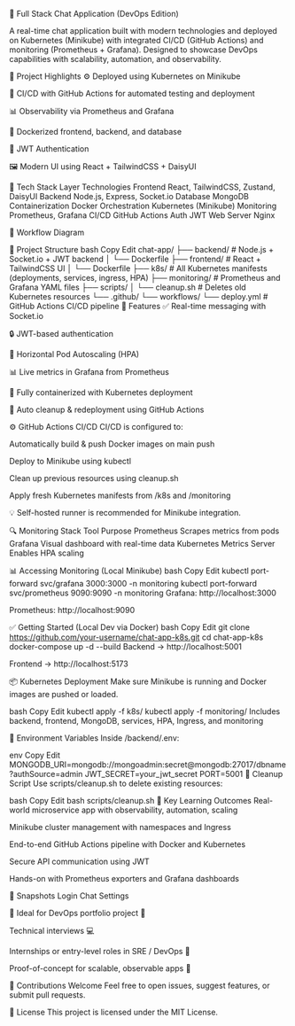💬 Full Stack Chat Application (DevOps Edition)

A real-time chat application built with modern technologies and deployed on Kubernetes (Minikube) with integrated CI/CD (GitHub Actions) and monitoring (Prometheus + Grafana). Designed to showcase DevOps capabilities with scalability, automation, and observability.

🧠 Project Highlights
⚙️ Deployed using Kubernetes on Minikube

🔄 CI/CD with GitHub Actions for automated testing and deployment

📊 Observability via Prometheus and Grafana

🐳 Dockerized frontend, backend, and database

🔐 JWT Authentication

🖼️ Modern UI using React + TailwindCSS + DaisyUI

📌 Tech Stack
Layer	Technologies
Frontend	React, TailwindCSS, Zustand, DaisyUI
Backend	Node.js, Express, Socket.io
Database	MongoDB
Containerization	Docker
Orchestration	Kubernetes (Minikube)
Monitoring	Prometheus, Grafana
CI/CD	GitHub Actions
Auth	JWT
Web Server	Nginx

🔁 Workflow Diagram


📂 Project Structure
bash
Copy
Edit
chat-app/
├── backend/              # Node.js + Socket.io + JWT backend
│   └── Dockerfile
├── frontend/             # React + TailwindCSS UI
│   └── Dockerfile
├── k8s/                  # All Kubernetes manifests (deployments, services, ingress, HPA)
├── monitoring/           # Prometheus and Grafana YAML files
├── scripts/
│   └── cleanup.sh        # Deletes old Kubernetes resources
└── .github/
    └── workflows/
        └── deploy.yml    # GitHub Actions CI/CD pipeline
🚀 Features
✅ Real-time messaging with Socket.io

🔒 JWT-based authentication

📶 Horizontal Pod Autoscaling (HPA)

📊 Live metrics in Grafana from Prometheus

🧠 Fully containerized with Kubernetes deployment

🧹 Auto cleanup & redeployment using GitHub Actions

⚙️ GitHub Actions CI/CD
CI/CD is configured to:

Automatically build & push Docker images on main push

Deploy to Minikube using kubectl

Clean up previous resources using cleanup.sh

Apply fresh Kubernetes manifests from /k8s and /monitoring

💡 Self-hosted runner is recommended for Minikube integration.

🔍 Monitoring Stack
Tool	Purpose
Prometheus	Scrapes metrics from pods
Grafana	Visual dashboard with real-time data
Kubernetes Metrics Server	Enables HPA scaling

📊 Accessing Monitoring (Local Minikube)
bash
Copy
Edit
kubectl port-forward svc/grafana 3000:3000 -n monitoring
kubectl port-forward svc/prometheus 9090:9090 -n monitoring
Grafana: http://localhost:3000

Prometheus: http://localhost:9090

✅ Getting Started (Local Dev via Docker)
bash
Copy
Edit
git clone https://github.com/your-username/chat-app-k8s.git
cd chat-app-k8s
docker-compose up -d --build
Backend → http://localhost:5001

Frontend → http://localhost:5173

📦 Kubernetes Deployment
Make sure Minikube is running and Docker images are pushed or loaded.

bash
Copy
Edit
kubectl apply -f k8s/
kubectl apply -f monitoring/
Includes backend, frontend, MongoDB, services, HPA, Ingress, and monitoring

📁 Environment Variables
Inside /backend/.env:

env
Copy
Edit
MONGODB_URI=mongodb://mongoadmin:secret@mongodb:27017/dbname?authSource=admin
JWT_SECRET=your_jwt_secret
PORT=5001
🧹 Cleanup Script
Use scripts/cleanup.sh to delete existing resources:

bash
Copy
Edit
bash scripts/cleanup.sh
🎯 Key Learning Outcomes
Real-world microservice app with observability, automation, scaling

Minikube cluster management with namespaces and Ingress

End-to-end GitHub Actions pipeline with Docker and Kubernetes

Secure API communication using JWT

Hands-on with Prometheus exporters and Grafana dashboards

📸 Snapshots
Login	Chat	Settings
		

💼 Ideal for
DevOps portfolio project 💼

Technical interviews 💻

Internships or entry-level roles in SRE / DevOps 🔧

Proof-of-concept for scalable, observable apps 🚀

🤝 Contributions Welcome
Feel free to open issues, suggest features, or submit pull requests.

🪪 License
This project is licensed under the MIT License.
